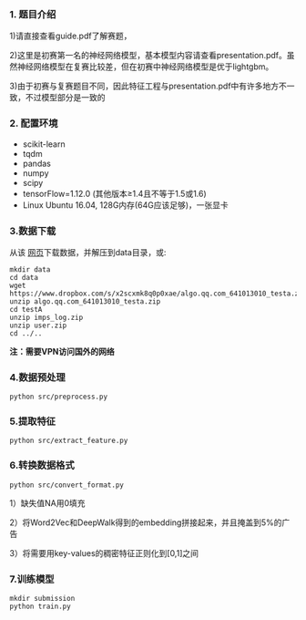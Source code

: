 ### 1. 题目介绍

1)请直接查看guide.pdf了解赛题，

2)这里是初赛第一名的神经网络模型，基本模型内容请查看presentation.pdf。虽然神经网络模型在复赛比较差，但在初赛中神经网络模型是优于lightgbm。

3)由于初赛与复赛题目不同，因此特征工程与presentation.pdf中有许多地方不一致，不过模型部分是一致的

### 2. 配置环境

- scikit-learn
- tqdm
- pandas
- numpy
- scipy
- tensorFlow=1.12.0 (其他版本≥1.4且不等于1.5或1.6)
- Linux Ubuntu 16.04, 128G内存(64G应该足够)，一张显卡 

### 3.数据下载

从该 [网页](https://amritasaha1812.github.io/CSQA/download/)下载数据，并解压到data目录，或:

```shell
mkdir data 
cd data
wget https://www.dropbox.com/s/x2scxmk8q0p0xae/algo.qq.com_641013010_testa.zip
unzip algo.qq.com_641013010_testa.zip 
cd testA
unzip imps_log.zip 
unzip user.zip
cd ../..
```

**注：需要VPN访问国外的网络**

### 4.数据预处理

```shell
python src/preprocess.py
```

### 5.提取特征

```shell
python src/extract_feature.py
```

### 6.转换数据格式

```shell
python src/convert_format.py
```

1）缺失值NA用0填充

2）将Word2Vec和DeepWalk得到的embedding拼接起来，并且掩盖到5%的广告

3）将需要用key-values的稠密特征正则化到[0,1]之间

### 7.训练模型

```shell
mkdir submission
python train.py
```

